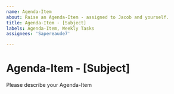```yaml
---
name: Agenda-Item
about: Raise an Agenda-Item - assigned to Jacob and yourself.
title: Agenda-Item - [Subject]
labels: Agenda-Item, Weekly Tasks
assignees: 'Sapereaude7'

---
```


# Agenda-Item - [Subject]

Please describe your Agenda-Item
